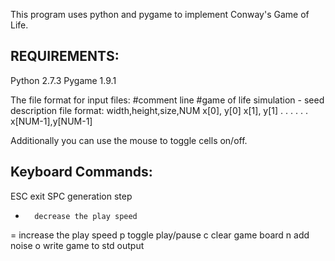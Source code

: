 This program uses python and pygame to implement Conway's Game of Life.

REQUIREMENTS:
-------------
Python 2.7.3
Pygame 1.9.1

The file format for input files:
    #comment line
    #game of life simulation - seed description file format:
    width,height,size,NUM
    x[0],    y[0]
    x[1],    y[1]
    .        .
    .        .
    .        .
    x[NUM-1],y[NUM-1]

Additionally you can use the mouse to toggle cells on/off.

Keyboard Commands:
-------------
ESC     exit
SPC     generation step
-       decrease the play speed
=       increase the play speed
p       toggle play/pause
c       clear game board
n       add noise
o       write game to std output
